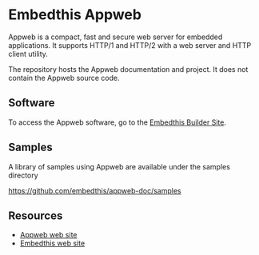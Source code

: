 Embedthis Appweb
===

Appweb is a compact, fast and secure web server for embedded applications. It supports HTTP/1 and HTTP/2 with a web server and HTTP client utility.

The repository hosts the Appweb documentation and project. It does not contain the Appweb source code.

## Software

To access the Appweb software, go to the [Embedthis Builder Site](https://admin.embedthis.com).

## Samples

A library of samples using Appweb are available under the samples directory

https://github.com/embedthis/appweb-doc/samples

Resources
---
  - [Appweb web site](https://www.embedthis.com/appweb/)
  - [Embedthis web site](https://www.embedthis.com/)

